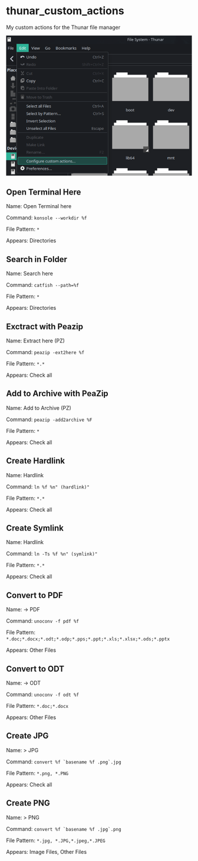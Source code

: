 # thunar_custom_actions
My custom actions for the Thunar file manager

![Thunar](https://raw.githubusercontent.com/savetier/thunar_custom_actions/main/thunar.png)


## Open Terminal Here

Name: Open Terminal here

Command: ```konsole --workdir %f```

File Pattern: ```*```

Appears: Directories

## Search in Folder

Name: Search here

Command: ```catfish --path=%f```

File Pattern: ```*```

Appears: Directories


## Exctract with Peazip

Name: Extract here (PZ)

Command: ```peazip -ext2here %f```

File Pattern: ```*.*```

Appears: Check all

## Add to Archive with PeaZip

Name: Add to Archive (PZ)

Command: ```peazip -add2archive %F```

File Pattern: ```*```

Appears: Check all

## Create Hardlink

Name: Hardlink

Command: ```ln %f %n" (hardlink)"```

File Pattern: ```*.*```

Appears: Check all

## Create Symlink

Name: Hardlink

Command: ```ln -Ts %f %n" (symlink)"```

File Pattern: ```*.*```

Appears: Check all

## Convert to PDF

Name: -> PDF

Command: ```unoconv -f pdf %f```

File Pattern: ```*.doc;*.docx;*.odt;*.odp;*.pps;*.ppt;*.xls;*.xlsx;*.ods;*.pptx```

Appears: Other Files

## Convert to ODT

Name: -> ODT

Command: ```unoconv -f odt %f```

File Pattern: ```*.doc;*.docx```

Appears: Other Files

## Create JPG

Name: > JPG

Command: ```convert %f `basename %f .png`.jpg```

File Pattern: ```*.png, *.PNG```

Appears: Check all

## Create PNG

Name: > PNG

Command: ```convert %f `basename %f .jpg`.png```

File Pattern: ```*.jpg, *.JPG,*.jpeg,*.JPEG```

Appears: Image Files, Other Files
